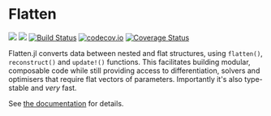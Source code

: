 # Flatten

[![](https://img.shields.io/badge/docs-stable-blue.svg)](https://rafaqz.github.io/Flatten.jl/stable)
[![](https://img.shields.io/badge/docs-dev-blue.svg)](https://rafaqz.github.io/Flatten.jl/dev)
[![Build Status](https://travis-ci.org/rafaqz/Flatten.jl.svg?branch=master)](https://travis-ci.org/rafaqz/Flatten.jl)
[![codecov.io](http://codecov.io/github/rafaqz/Flatten.jl/coverage.svg?branch=master)](http://codecov.io/github/rafaqz/Flatten.jl?branch=master)
[![Coverage Status](https://coveralls.io/repos/rafaqz/Flatten.jl/badge.svg?branch=master&service=github)](https://coveralls.io/github/rafaqz/Flatten.jl?branch=master)

Flatten.jl converts data between nested and flat structures, using `flatten()`,
`reconstruct()` and `update!()` functions. This facilitates building modular,
composable code while still providing access to differentiation, solvers and
optimisers that require flat vectors of parameters. Importantly it's also type-stable 
and _very_ fast.

See [the documentation](https://rafaqz.github.io/Flatten.jl/stable) for details.
